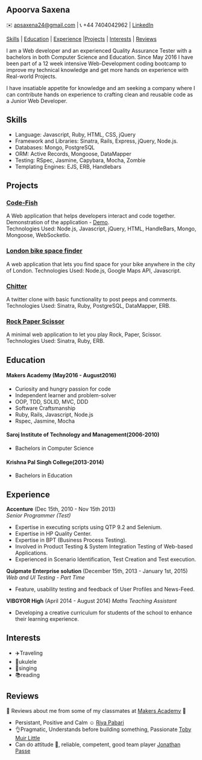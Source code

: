 ## Apoorva Saxena

:envelope:  apsaxena24@gmail.com | :telephone_receiver: +44 7404042962 | [LinkedIn](https://www.linkedin.com/in/apoorva-saxena-59007382?trk=nav_responsive_tab_profile)

[Skills](#Skills) | [Education](#Education) | [Experience](#Experience) |[Projects](#Projects) | [Interests](#Interests) | [Reviews](#Reviews)

I am a Web developer and an experienced Quality Assurance Tester with a bachelors in both Computer Science and Education. Since May 2016 I have been part of a 12 week intensive Web-Development coding bootcamp to improve my technical knowledge and get more hands on experience with Real-world Projects.

I have insatiable appetite for knowledge and am seeking a company where I can contribute hands on experience to crafting clean and reusable code as a Junior Web Developer.

<a name="Skills"></a>
## Skills


- Language: Javascript, Ruby, HTML, CSS, jQuery
- Framework and Libraries: Sinatra, Rails, Express, jQuery, Node.js.
- Databases: Mongo, PostgreSQL
- ORM: Active Records, Mongoose, DataMapper
- Testing: ​RSpec, Jasmine, Capybara, Mocha, Zombie
- Templating Engines: EJS, ERB, Handlebars

<a name="Projects"></a>
## Projects


### [Code-Fish](code-fish.herokuapp.com)
A Web application that helps developers interact and code together.  
Demonstration of the application - [Demo](https://www.youtube.com/watch?v=gpUAPkNlF04).  
Technologies Used: Node.js, Javascript, jQuery, HTML, HandleBars, Mongo, Mongoose, WebSocketIo.
### [London bike space finder](https://github.com/apsaxena24/london-bike-space-finder)
A web application that lets you find space for your bike anywhere in the city of London.
Technologies Used: Node.js, Google Maps API, Javascript.
### [Chitter](https://chitter12.herokuapp.com/)
A twitter clone with basic functionality to post peeps and comments.  
Technologies Used: Sinatra, Ruby, PostgreSQL, DataMapper, ERB.
### [Rock Paper Scissor](https://damp-gorge-24087.herokuapp.com/)
A minimal web application to let you play Rock, Paper, Scissor.  
Technologies Used: Sinatra, Ruby, ERB.

<a name="Education"></a>
## Education


#### Makers Academy (May2016 - August2016)

- Curiosity and hungry passion for code
- Independent learner and problem-solver
- OOP, TDD, SOLID, MVC, DDD
- Software Craftsmanship
- Ruby, Rails, Javascript, Node.js  
- Rspec, Jasmine, Mocha

#### Saroj Institute of Technology and Management(2006-2010)  
- Bachelors in Computer Science

#### Krishna Pal Singh College(2013-2014)  
- Bachelors in Education

<a name="Experience"></a>
## Experience


**Accenture** (Dec 15th, 2010 - Nov 15th 2013)    
*Senior Programmer (Test)*  

- Expertise in executing scripts using QTP 9.2 and Selenium.
- Expertise in HP Quality Center.
- Expertise in BPT (Business Process Testing).
- Involved in Product Testing & System Integration Testing of Web-based Applications.
- Experienced in Scenario Identification, Test Creation and Test execution.

**Quipmate Enterprise solution** (December 15th, 2013 - January 1st, 2015)  
*Web and UI Testing - Part Time*  

- Feature, usability testing and feedback of User Profiles and News-Feed.

**VIBGYOR High** (April 2014 - August 2014)
*Maths Teaching Assistant*

- Developing a creative curriculum for students of the school to enhance their learning experience.
<a name="Interests"></a>
## Interests

- :airplane:Traveling  
- :guitar:ukulele  
- :microphone:singing
- :books:reading
<a name="Reviews"></a>
## Reviews
:sparkling_heart: Reviews about me from some of my classmates at [Makers Academy](http://www.makersacademy.com/) :sparkling_heart:

- Persistant, Positive and Calm :relaxed: [Riya Pabari](https://github.com/riyapabari)  
- :ok_hand:Pragmatic,
Understands before building something,
Passionate [Toby Muir Little](https://github.com/toby676)
- Can do attitude :facepunch:, reliable, competent, good team player [Jonathan Passe](https://github.com/Jojograndjojo)
